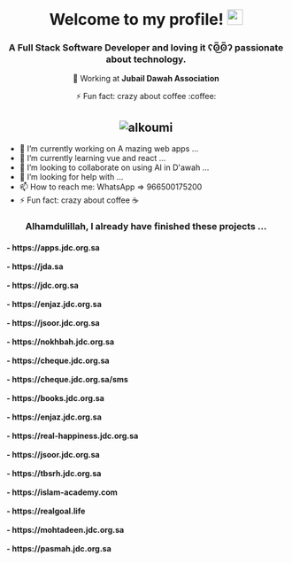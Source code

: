 <h1 align="center">
  Welcome to my profile!
  <img src="https://media.giphy.com/media/hvRJCLFzcasrR4ia7z/giphy.gif" width="28">
</h1>

<h3 align="center">A Full Stack Software Developer and loving it ʕʘ̅͜ʘ̅ʔ passionate about technology.</h3>

<p align="center"> 💼 Working at <strong>Jubail Dawah Association</strong> </p> 
<p align="center"> ⚡ Fun fact: crazy about coffee :coffee: </p>
<h2 align="center"><img src="https://komarev.com/ghpvc/?username=alkoumi&label=Profile%20views&color=0e75b6&style=flat" alt="alkoumi"/></h2>


<!--
**alkoumi/alkoumi** is a ✨ _special_ ✨ repository because its `README.md` (this file) appears on your GitHub profile.

Here are some ideas to get you started:
-->
- 🔭 I’m currently working on A mazing web apps ...
- 🌱 I’m currently learning vue and react ...
- 👯 I’m looking to collaborate on using AI in D'awah ...
- 🤔 I’m looking for help with ...
- 📫 How to reach me: WhatsApp => 966500175200
- ⚡ Fun fact: crazy about coffee :coffee:


<h3 align="center">Alhamdulillah, I already have finished these projects ...</h3>
<h4>
- https://apps.jdc.org.sa <br><br>
- https://jda.sa <br><br>
- https://jdc.org.sa <br><br>
- https://enjaz.jdc.org.sa <br><br>
- https://jsoor.jdc.org.sa <br><br>
- https://nokhbah.jdc.org.sa <br><br>
- https://cheque.jdc.org.sa <br><br>
- https://cheque.jdc.org.sa/sms <br><br>
- https://books.jdc.org.sa <br><br>
- https://enjaz.jdc.org.sa <br><br>
- https://real-happiness.jdc.org.sa <br><br>
- https://jsoor.jdc.org.sa <br><br>
- https://tbsrh.jdc.org.sa <br><br>
- https://islam-academy.com <br><br>
- https://realgoal.life <br><br>
- https://mohtadeen.jdc.org.sa <br><br>
- https://pasmah.jdc.org.sa <br><br>
</h4>


